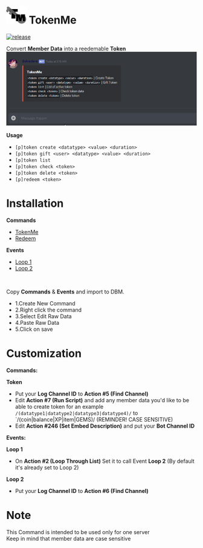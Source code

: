 # ![app icon](https://github.com/Gr3nDy/DBM-RawData/blob/master/Package/tokenme/Screenshot/icon.png) TokenMe
[![release](https://img.shields.io/static/v1?label=release&message=1.0.0&color=red)](https://github.com/Gr3nDy/DBM-RawData/blob/master/Package/tokenme/help.md/)

Convert <b>Member Data</b> into a reedemable <b>Token</b>
![gif](https://github.com/Gr3nDy/DBM-RawData/blob/master/Package/tokenme/Screenshot/GIF.gif)

<b>Usage</b>
* `[p]token create <datatype> <value> <duration>`
* `[p]token gift <user> <datatype> <value> <duration>`
* `[p]token list`
* `[p]token check <token>`
* `[p]token delete <token>`
* `[p]redeem <token>`

# Installation

<b>Commands</b>

* [TokenMe](https://raw.githubusercontent.com/Gr3nDy/DBM-RawData/master/Package/tokenme/Commands/tokenme.json)
* [Redeem](https://raw.githubusercontent.com/Gr3nDy/DBM-RawData/master/Package/tokenme/Commands/redeem.json)

<b>Events</b>

* [Loop 1](https://raw.githubusercontent.com/Gr3nDy/DBM-RawData/master/Package/tokenme/Events/Loop%201.json)
* [Loop 2](https://raw.githubusercontent.com/Gr3nDy/DBM-RawData/master/Package/tokenme/Events/Loop%202.json)
<br>

Copy <b>Commands</b> & <b>Events</b> and import to
DBM.
* 1.Create New Command
* 2.Right click the command
* 3.Select Edit Raw Data
* 4.Paste Raw Data
* 5.Click on save

# Customization

<b>Commands:</b>

<b>Token</b>
* Put your <b>Log Channel ID</b> to <strong>Action #5 (Find Channel)</strong> 
* Edit <strong>Action #7 (Run Script)</strong>  and add any member data you'd like to be able to create token for an example `/(datatype1|datatype2|datatype3|datatype4)/` to `/(coin|balance|XP|item|GEMS)/ (REMINDER! CASE SENSITIVE)
* Edit <strong>Action #246 (Set Embed Description)</strong> and put your <b>Bot Channel ID</b>

<b>Events:</b>

<b>Loop 1</b>
* On <strong>Action #2 (Loop Through List)</strong> Set it to call Event <b>Loop 2</b> (By default it's already set to Loop 2)

<b>Loop 2</b>
* Put your <b>Log Channel ID</b> to <strong>Action #6 (Find Channel)</strong>

# Note
This Command is intended to be used only for one server
<br>
Keep in mind that member data are case sensitive
